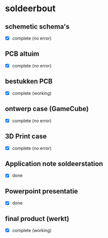 # soldeerbout


## schemetic schema's ##
- [X] complete (no error)

## PCB altuim ##
- [X] complete (no error)

## bestukken PCB ##
- [X] complete (working)

## ontwerp case (GameCube) ##
- [X] complete (no error)

## 3D Print case ##
- [X] complete (no error)

## Application note soldeerstation ##
- [X] done

## Powerpoint presentatie ##
- [X] done

## final product (werkt) ##
- [X] complete (working)
